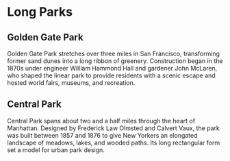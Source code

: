 # Long Parks

## Golden Gate Park
Golden Gate Park stretches over three miles in San Francisco, transforming former sand dunes into a long ribbon of greenery. Construction began in the 1870s under engineer William Hammond Hall and gardener John McLaren, who shaped the linear park to provide residents with a scenic escape and hosted world fairs, museums, and recreation.

## Central Park
Central Park spans about two and a half miles through the heart of Manhattan. Designed by Frederick Law Olmsted and Calvert Vaux, the park was built between 1857 and 1876 to give New Yorkers an elongated landscape of meadows, lakes, and wooded paths. Its long rectangular form set a model for urban park design.
